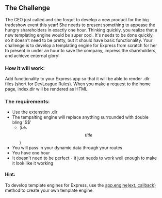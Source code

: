 ## The Challenge
The CEO just called and she forgot to develop a new product for the big tradeshow event this year! She needs to present something to appease the hungry shareholders in exactly one hour. Thinking quickly, you realize that a new templating engine would be super cool. It's needs to be done quickly, so it doesn't need to be pretty, but it should have basic functionality. Your challenge is to develop a templating engine for Express from scratch for her to present in under an hour to save the company, impress the shareholders, and achieve enternal glory!

### How it will work:
Add functionality to your Express app so that it will be able to render .dlr files (short for DevLeague Rules). When you make a request to the home page, index.dlr will be rendered as HTML.

### The requirements:
- Use the extenstion .dlr
- The tempalting engine will replace anything surrounded with double bling '$$'
  - (i.e. $$title$$)
- You will pass in your dynamic data through your routes
- You have one hour
- It doesn't need to be perfect  - it just needs to work well enough to make it look like it working


#### Hint:
To develop template engines for Express, use the [app.engine(ext, callback)](http://expressjs.com/en/4x/api.html#app.engine) method to create your own template engine.
